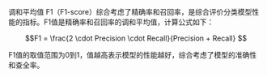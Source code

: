 调和平均值 F1（F1-score）综合考虑了精确率和召回率，是综合评价分类模型性能的指标。F1值是精确率和召回率的调和平均值，计算公式如下：

  $$F1 = \frac{2 \cdot Precision \cdot Recall}{Precision + Recall} $$

  F1值的取值范围为0到1，值越高表示模型的性能越好，综合考虑了模型的准确性和查全率。